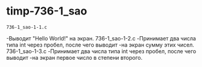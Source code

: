 # timp-736-1_sao
	736-1_sao-1-1.c
-Выводит "Hello World!" на экран.
	736-1_sao-1-2.c
-Принимает два числа типа int через пробел, после чего выводит
-на экран сумму этих чисел.
	736-1_sao-1-3.c
-Принимает два числа типа int через пробел, после чего выводит
-на экран первое число в степени второго.

